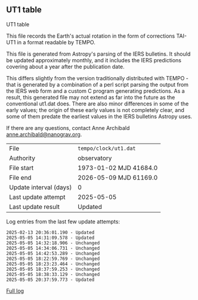 
## UT1 table

UT1 table

This file records the Earth's actual rotation in the form of
corrections TAI-UT1 in a format readable by TEMPO.

This file is generated from Astropy's parsing of the IERS
bulletins. It should be updated approximately monthly, and it
includes the IERS predictions covering about a year after the
publication date.

This differs slightly from the version traditionally distributed
with TEMPO - that is generated by a combination of a perl script
parsing the output from the IERS web form and a custom C program
generating predictions. As a result, this generated file may not
extend as far into the future as the conventional ut1.dat does.
There are also minor differences in some of the early values; the
origin of these early values is not completely clear, and some of
them predate the earliest values in the IERS bulletins Astropy uses.

If there are any questions, contact Anne Archibald
<anne.archibald@nanograv.org>.

|     |     |
|:--- |:--- |
| File | `tempo/clock/ut1.dat` |
| Authority | observatory |
| File start | 1973-01-02 MJD 41684.0 |
| File end | 2026-05-09 MJD 61169.0 |
| Update interval (days) | 0 |
| Last update attempt | 2025-05-05 |
| Last update result | Updated |

Log entries from the last few update attempts:
```
2025-02-13 20:36:01.190 - Updated
2025-05-05 14:31:09.578 - Updated
2025-05-05 14:32:18.906 - Unchanged
2025-05-05 14:34:06.731 - Unchanged
2025-05-05 14:42:53.289 - Unchanged
2025-05-05 18:22:59.769 - Unchanged
2025-05-05 18:23:23.464 - Unchanged
2025-05-05 18:37:59.253 - Unchanged
2025-05-05 18:38:33.129 - Unchanged
2025-05-05 20:37:59.773 - Updated
```
[Full log](https://raw.githubusercontent.com/ipta/pulsar-clock-corrections/main/log/tempo/clock/ut1.dat.log)
